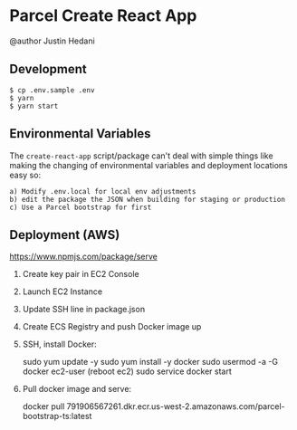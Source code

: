 # Parcel Create React App
@author Justin Hedani

## Development
	
	$ cp .env.sample .env
	$ yarn
	$ yarn start

## Environmental Variables

The `create-react-app` script/package can't deal with simple things like making the changing of environmental variables and deployment locations easy so: 
	
	a) Modify .env.local for local env adjustments
	b) edit the package the JSON when building for staging or production
	c) Use a Parcel bootstrap for first

## Deployment (AWS)
https://www.npmjs.com/package/serve

1. Create key pair in EC2 Console
2. Launch EC2 Instance
3. Update SSH line in package.json
4. Create ECS Registry and push Docker image up
5. SSH, install Docker:

	sudo yum update -y
	sudo yum install -y docker
	sudo usermod -a -G docker ec2-user
	(reboot ec2)
	sudo service docker start

6. Pull docker image and serve:

	docker pull 791906567261.dkr.ecr.us-west-2.amazonaws.com/parcel-bootstrap-ts:latest